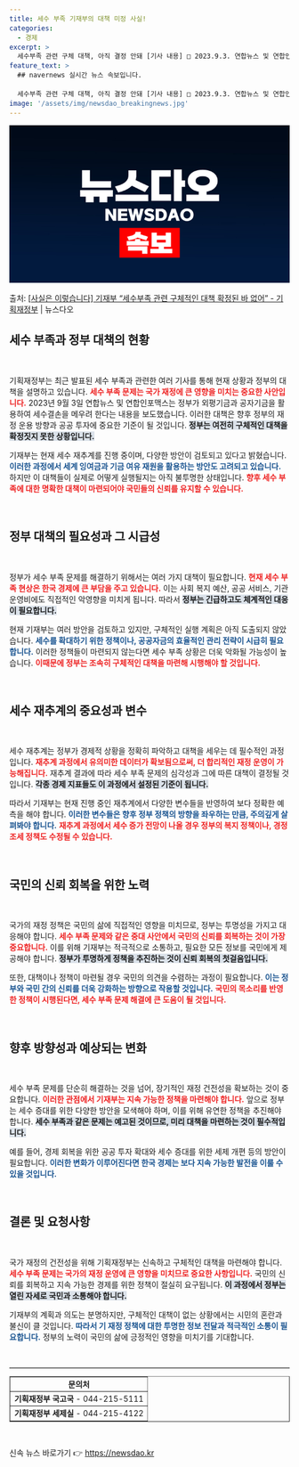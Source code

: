 ```yaml
---
title: 세수 부족 기재부의 대책 미정 사실!
categories:
  - 경제
excerpt: >
  세수부족 관련 구체 대책, 아직 결정 안돼 [기사 내용] □ 2023.9.3. 연합뉴스 및 연합인포맥스는 각…
feature_text: >
  ## navernews 실시간 뉴스 속보입니다.

  세수부족 관련 구체 대책, 아직 결정 안돼 [기사 내용] □ 2023.9.3. 연합뉴스 및 연합인포맥스는 각…
image: '/assets/img/newsdao_breakingnews.jpg'
---
```


![뉴스다오 속보](/assets/img/newsdao_breakingnews.jpg)

<p>출처: <a href="https://newsdao.kr/1795" rel="dofollow">[사실은 이렇습니다] 기재부  “세수부족 관련 구체적인 대책 확정된 바 없어” - 기획재정부</a> | 뉴스다오</p>

<h2 data-ke-size="size26">세수 부족과 정부 대책의 현황</h2>

<p data-ke-size="size16">&nbsp;</p>

기획재정부는 최근 발표된 세수 부족과 관련한 여러 기사를 통해 현재 상황과 정부의 대책을 설명하고 있습니다. <b><span style="color: #ee2323;">세수 부족 문제는 국가 재정에 큰 영향을 미치는 중요한 사안입니다.</span></b> 2023년 9월 3일 연합뉴스 및 연합인포맥스는 정부가 외평기금과 공자기금을 활용하여 세수결손을 메우려 한다는 내용을 보도했습니다. 이러한 대책은 향후 정부의 재정 운용 방향과 공공 투자에 중요한 기준이 될 것입니다. <b><span style="background-color: #21538527;">정부는 여전히 구체적인 대책을 확정짓지 못한 상황입니다.</span></b>

기재부는 현재 세수 재추계를 진행 중이며, 다양한 방안이 검토되고 있다고 밝혔습니다. <b><span style="color: #1a5490;">이러한 과정에서 세계 잉여금과 기금 여유 재원을 활용하는 방안도 고려되고 있습니다.</span></b> 하지만 이 대책들이 실제로 어떻게 실행될지는 아직 불투명한 상태입니다. <b><span style="color: #ee2323;">향후 세수 부족에 대한 명확한 대책이 마련되어야 국민들의 신뢰를 유지할 수 있습니다.</span></b>  

<p data-ke-size="size16">&nbsp;</p>

<h2 data-ke-size="size26">정부 대책의 필요성과 그 시급성</h2>

<p data-ke-size="size16">&nbsp;</p>

정부가 세수 부족 문제를 해결하기 위해서는 여러 가지 대책이 필요합니다. <b><span style="color: #ee2323;">현재 세수 부족 현상은 한국 경제에 큰 부담을 주고 있습니다.</span></b> 이는 사회 복지 예산, 공공 서비스, 기관 운영비에도 직접적인 악영향을 미치게 됩니다. 따라서 <b><span style="background-color: #21538527;">정부는 긴급하고도 체계적인 대응이 필요합니다.</span></b> 

현재 기재부는 여러 방안을 검토하고 있지만, 구체적인 실행 계획은 아직 도출되지 않았습니다. <b><span style="color: #1a5490;">세수를 확대하기 위한 정책이나, 공공자금의 효율적인 관리 전략이 시급히 필요합니다.</span></b> 이러한 정책들이 마련되지 않는다면 세수 부족 상황은 더욱 악화될 가능성이 높습니다. <b><span style="color: #ee2323;">이때문에 정부는 조속히 구체적인 대책을 마련해 시행해야 할 것입니다.</span></b>

<p data-ke-size="size16">&nbsp;</p>

<h2 data-ke-size="size26">세수 재추계의 중요성과 변수</h2>

<p data-ke-size="size16">&nbsp;</p>

세수 재추계는 정부가 경제적 상황을 정확히 파악하고 대책을 세우는 데 필수적인 과정입니다. <b><span style="color: #ee2323;">재추계 과정에서 유의미한 데이터가 확보됨으로써, 더 합리적인 재정 운영이 가능해집니다.</span></b> 재추계 결과에 따라 세수 부족 문제의 심각성과 그에 따른 대책이 결정될 것입니다. <b><span style="background-color: #21538527;">각종 경제 지표들도 이 과정에서 설정된 기준이 됩니다.</span></b> 

따라서 기재부는 현재 진행 중인 재추계에서 다양한 변수들을 반영하여 보다 정확한 예측을 해야 합니다. <b><span style="color: #1a5490;">이러한 변수들은 향후 정부 정책의 방향을 좌우하는 만큼, 주의깊게 살펴봐야 합니다.</span></b> <b><span style="color: #ee2323;">재추계 과정에서 세수 증가 전망이 나올 경우 정부의 복지 정책이나, 경정 조세 정책도 수정될 수 있습니다.</span></b>

<p data-ke-size="size16">&nbsp;</p>

<h2 data-ke-size="size26">국민의 신뢰 회복을 위한 노력</h2>

<p data-ke-size="size16">&nbsp;</p>

국가의 재정 정책은 국민의 삶에 직접적인 영향을 미치므로, 정부는 투명성을 가지고 대응해야 합니다. <b><span style="color: #ee2323;">세수 부족 문제와 같은 중대 사안에서 국민의 신뢰를 회복하는 것이 가장 중요합니다.</span></b> 이를 위해 기재부는 적극적으로 소통하고, 필요한 모든 정보를 국민에게 제공해야 합니다. <b><span style="background-color: #21538527;">정부가 투명하게 정책을 추진하는 것이 신뢰 회복의 첫걸음입니다.</span></b> 

또한, 대책이나 정책이 마련될 경우 국민의 의견을 수렴하는 과정이 필요합니다. <b><span style="color: #1a5490;">이는 정부와 국민 간의 신뢰를 더욱 강화하는 방향으로 작용할 것입니다.</span></b> <b><span style="color: #ee2323;">국민의 목소리를 반영한 정책이 시행된다면, 세수 부족 문제 해결에 큰 도움이 될 것입니다.</span></b>

<p data-ke-size="size16">&nbsp;</p>

<h2 data-ke-size="size26">향후 방향성과 예상되는 변화</h2>

<p data-ke-size="size16">&nbsp;</p>

세수 부족 문제를 단순히 해결하는 것을 넘어, 장기적인 재정 건전성을 확보하는 것이 중요합니다. <b><span style="color: #ee2323;">이러한 관점에서 기재부는 지속 가능한 정책을 마련해야 합니다.</span></b> 앞으로 정부는 세수 증대를 위한 다양한 방안을 모색해야 하며, 이를 위해 유연한 정책을 추진해야 합니다. <b><span style="background-color: #21538527;">세수 부족과 같은 문제는 예고된 것이므로, 미리 대책을 마련하는 것이 필수적입니다.</span></b>

예를 들어, 경제 회복을 위한 공공 투자 확대와 세수 증대를 위한 세제 개편 등의 방안이 필요합니다. <b><span style="color: #1a5490;">이러한 변화가 이루어진다면 한국 경제는 보다 지속 가능한 발전을 이룰 수 있을 것입니다.</span></b>

<p data-ke-size="size16">&nbsp;</p>

<h2 data-ke-size="size26">결론 및 요청사항</h2>

<p data-ke-size="size16">&nbsp;</p>

국가 재정의 건전성을 위해 기획재정부는 신속하고 구체적인 대책을 마련해야 합니다. <b><span style="color: #ee2323;">세수 부족 문제는 국가의 재정 운영에 큰 영향을 미치므로 중요한 사항입니다.</span></b> 국민의 신뢰를 회복하고 지속 가능한 경제를 위한 정책이 절실히 요구됩니다. <b><span style="background-color: #21538527;">이 과정에서 정부는 열린 자세로 국민과 소통해야 합니다.</span></b>

기재부의 계획과 의도는 분명하지만, 구체적인 대책이 없는 상황에서는 시민의 혼란과 불신이 클 것입니다. <b><span style="color: #1a5490;">따라서 기 재정 정책에 대한 투명한 정보 전달과 적극적인 소통이 필요합니다.</span></b>  정부의 노력이 국민의 삶에 긍정적인 영향을 미치기를 기대합니다. 

<p data-ke-size="size16">&nbsp;</p>

<hr style="height:1px; margin:0; border:none; border-top:1px solid #ccc;" /> 

<table style="width: 100%;" border="1" cellpadding="5">
  <tbody>
    <tr>
      <td style="text-align: center; height: 17px;"><b>문의처</b></td>
    </tr>
    <tr>
      <td style="text-align: center; height: 17px;"><b>기획재정부 국고국</b> - 044-215-5111</td>
    </tr>
    <tr>
      <td style="text-align: center; height: 17px;"><b>기획재정부 세제실</b> - 044-215-4122</td>
    </tr>
  </tbody>
</table>

<p data-ke-size="size16">&nbsp;</p> 

신속 뉴스 바로가기 👉 <a href="https://newsdao.kr" rel="dofollow">https://newsdao.kr</a>


